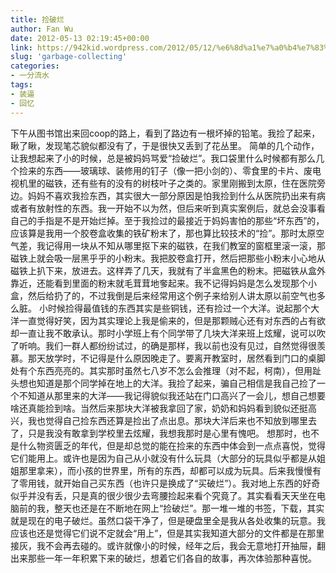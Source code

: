 ```yaml
---
title: 捡破烂
author: Fan Wu
date: 2012-05-13 02:19:45+00:00
link: https://942kid.wordpress.com/2012/05/12/%e6%8d%a1%e7%a0%b4%e7%83%82/
slug: 'garbage-collecting'
categories:
- 一分流水
tags:
- 装逼
- 回忆
---
```


   下午从图书馆出来回coop的路上，看到了路边有一根坏掉的铅笔。我捡了起来，瞅了瞅，发现笔芯貌似都没有了，于是很快又丢到了花丛里。
    简单的几个动作，让我想起来了小的时候，总是被妈妈骂爱“捡破烂”。我口袋里什么时候都有那么几个捡来的东西——玻璃球、装修用的钉子（像一把小剑的）、零食里的卡片、废电视机里的磁铁，还有些有的没有的树枝叶子之类的。家里刚搬到太原，住在医院旁边。妈妈不喜欢我捡东西，其实很大一部分原因是怕我捡到什么从医院扔出来有病或者有放射性的东西。我一开始不以为然，但后来听到真实案例后，就总会没事看自己的手指是不是开始烂掉。至于我捡过的最接近于妈妈害怕的那些“坏东西”的，应该算是我用一个胶卷盒收集的铁矿粉末了，那也算比较技术的“捡”。那时太原空气差，我记得用一块从不知从哪里抠下来的磁铁，在我们教室的窗框里滚一滚，那磁铁上就会吸一层黑乎乎的小粉末。我把胶卷盒打开，然后把那些小粉末小心地从磁铁上扒下来，放进去。这样弄了几天，我就有了半盒黑色的粉末。把磁铁从盒外靠近，还能看到里面的粉末就毛茸茸地奓起来。我不记得妈妈是怎么发现那个小盒，然后给扔了的，不过我倒是后来经常用这个例子来给别人讲太原以前空气也多么脏。
    小时候捡得最值钱的东西其实是些铜钱，还有捡过一个大洋。说起那个大洋一直觉得好笑，因为其实理论上我是偷来的，但是那颗贼心还有对东西的占有欲却一直让我不敢承认。那时小学班上有个同学带了几块大洋来班上炫耀，说可以吹了听响。我们一群人都纷纷试过，的确是那样，我以前也没有见过，自然觉得很羡慕。那天放学时，不记得是什么原因晚走了。要离开教室时，居然看到门口的桌脚处有个东西亮亮的。其实那时虽然七八岁不怎么会推理（对不起，柯南），但用趾头想也知道是那个同学掉在地上的大洋。我捡了起来，骗自己相信是我自己捡了一个不知道从那里来的大洋——我记得貌似我还站在门口高兴了一会儿，想自己想要啥还真能捡到啥。当然后来那块大洋被我拿回了家，奶奶和妈妈看到貌似还挺高兴，我也觉得自己捡东西还算是捡出了点出息。那块大洋后来也不知放到哪里去了，只是我没有敢拿到学校里去炫耀，我想我那时是心里有愧吧。
    想那时，也不是什么物资匮乏的年代，但是却总觉的能在捡来的东西中体会到一点点喜悦，觉得它们能用上。或许也是因为自己从小就没有什么玩具（大部分的玩具似乎都是从姐姐那里拿来），而小孩的世界里，所有的东西，却都可以成为玩具。后来我慢慢有了零用钱，就开始自己买东西（也许只是换成了“买破烂”）。我对地上东西的好奇似乎并没有丢，只是真的很少很少去弯腰捡起来看个究竟了。其实看看天天坐在电脑前的我，整天也还是在不断地在网上“捡破烂”。那一堆一堆的书签，下载，其实就是现在的电子破烂。虽然口袋干净了，但是硬盘里全是我从各处收集的玩意。我应该也还是觉得它们说不定就会“用上”，但是其实我知道大部分的文件都是在那里接灰，我不会再去碰的。或许就像小的时候，经年之后，我会无意地打开抽屉，翻出来那些一年一年积累下来的破烂，想着它们各自的故事，再次体验那种喜悦。
